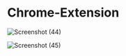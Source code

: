  # Chrome-Extension



![Screenshot (44)](https://user-images.githubusercontent.com/79249131/138438268-2a7520da-3cdb-40c5-b42e-81da016cf854.png)



![Screenshot (45)](https://user-images.githubusercontent.com/79249131/138438313-bded7a2b-92e8-4988-a015-88745ef59fbc.png)


